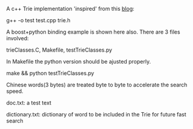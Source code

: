 A c++ Trie implementation 'inspired' from this [blog](http://login2win.blogspot.com.es/2011/06/c-tries.html):

g++ -o test test.cpp trie.h

A boost+python binding example is shown here also. There are 3 files involved:

trieClasses.C, Makefile, testTrieClasses.py

In Makefile the python version should be ajusted properly.

make && python testTrieClasses.py

Chinese words(3 bytes) are treated byte to byte to accelerate the search speed.

doc.txt:  a test text

dictionary.txt: dictionary of word to be included in the Trie for future fast search

